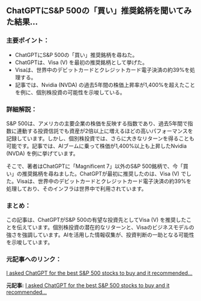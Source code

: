 ## ChatGPTにS&P 500の「買い」推奨銘柄を聞いてみた結果…

### 主要ポイント：

* ChatGPTにS&P 500の「買い」推奨銘柄を尋ねた。
* ChatGPTは、Visa (V) を最初の推奨銘柄として挙げた。
* Visaは、世界中のデビットカードとクレジットカード電子決済の約39%を処理する。
* 記事では、Nvidia (NVDA) の過去5年間の株価上昇率が1,400%を超えたことを例に、個別株投資の可能性を示唆している。

### 詳細解説：

S&P 500は、アメリカの主要企業の株価を反映する指数であり、過去5年間で指数に連動する投資信託でも資産が2倍以上に増えるほどの高いパフォーマンスを記録しています。しかし、個別株投資では、さらに大きなリターンを得ることも可能です。記事では、AIブームに乗って株価が1,400%以上も上昇したNvidia (NVDA) を例に挙げています。

そこで、著者はChatGPTに「Magnificent 7」以外のS&P 500銘柄で、今「買い」の推奨銘柄を尋ねました。ChatGPTが最初に推奨したのは、Visa (V) でした。Visaは、世界中のデビットカードとクレジットカード電子決済の約39%を処理しており、そのインフラは世界中で利用されています。

### まとめ：

この記事は、ChatGPTがS&P 500の有望な投資先としてVisa (V) を推奨したことを伝えています。個別株投資の潜在的なリターンと、Visaのビジネスモデルの強さを強調しています。AIを活用した情報収集が、投資判断の一助となる可能性を示唆しています。

### 元記事へのリンク：

[I asked ChatGPT for the best S&P 500 stocks to buy and it recommended…](https://finance.yahoo.com/news/i-asked-chatgpt-best-s-142100759.html)


**元記事:** [I asked ChatGPT for the best S&P 500 stocks to buy and it recommended…](https://uk.finance.yahoo.com/news/asked-chatgpt-best-p-500-062100376.html)